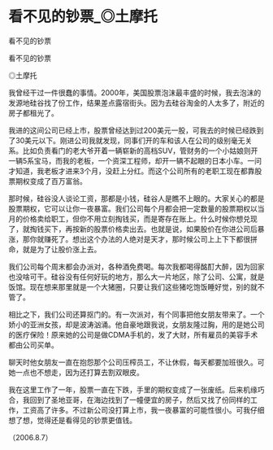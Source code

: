 # 看不见的钞票_◎土摩托

看不见的钞票

看不见的钞票

◎土摩托

我曾经干过一件很蠢的事情。2000年，美国股票泡沫最丰盛的时候，我去泡沫的发源地硅谷找了份工作，结果差点露宿街头。因为去硅谷淘金的人太多了，附近的房子都租光了。

我进的这间公司已经上市，股票曾经达到过200美元一股，可我去的时候已经跌到了30美元以下。刚进公司我就发现，同事们开的车和该人在公司的级别毫无关系。比如负责看门的老大爷开着一辆崭新的高档SUV，管财务的一个小姑娘则开一辆5系宝马，而我的老板，一个资深工程师，却开一辆不起眼的日本小车。一问才知道，我老板才进来3个月，没赶上分红。而这个公司所有的老职工现在都靠股票期权变成了百万富翁。

那时候，硅谷没人谈论工资，那都是小钱，硅谷人是瞧不上眼的。大家关心的都是股票期权，它可以让你一夜暴富。我们公司每个月都会把一定数量的股票期权以当月的价格卖给职工，但你不用立刻掏钱买，而是寄存在账上。什么时候你想兑现了，就掏钱买下，再按新的股票价格卖出去。也就是说，如果股价在你进公司后暴涨，那你就赚死了。想出这个办法的人绝对是天才，那时候公司上上下下都很拼命，就是为了让股价涨上去。

我们公司每个周末都会办派对，各种酒免费喝。每次我都喝得酩酊大醉，因为回家也没啥可干。硅谷没有任何好玩的地方，那么大一片地区，除了公司、公寓，就是饭馆。现在想来那里就是一个大猪圈，只要让我们这些猪吃饱饭睡好觉，别的就不管了。

相比之下，我们公司还算抠门的。有一次派对，有个同事把他女朋友带来了。一个娇小的亚洲女孩，却是波涛汹涌。他自豪地跟我说，女朋友隆过胸，用的是她公司的医疗保险！原来她的公司是做CDMA手机的，发了大财，所有雇员的美容手术都由公司买单。

聊天时他女朋友一直在抱怨那个公司压榨员工，不让休假，每天都要加班很久。可她一点也不想走，因为还打算去割双眼皮。

我在这里工作了一年，股票一直在下跌，手里的期权变成了一张废纸。后来机缘巧合，我回到了圣地亚哥，在海边找到了一幢便宜的房子，然后又找了份同样的工作，工资高了许多。不过新公司没打算上市，我一夜暴富的可能性很小。可我仔细想了想，觉得还是看得见的钞票更值钱。

（2006.8.7）